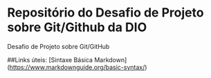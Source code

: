 # Repositório do Desafio de Projeto sobre Git/Github da DIO
Desafio de Projeto sobre Git/GitHub

##Links úteis: 
[Sintaxe Básica Markdown] (https://www.markdownguide.org/basic-syntax/)
